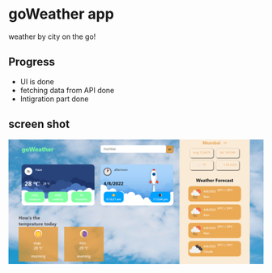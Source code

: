 # goWeather app
weather by city on the go!

## Progress
- UI is done 
- fetching data from API done
- Intigration part  done
## screen shot
![A test img](src/screenshot/weatherApp_screen_shot.png)



